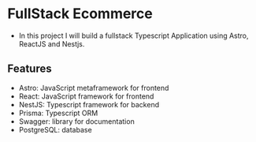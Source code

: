 # FullStack Ecommerce

- In this project I will build a fullstack Typescript Application using Astro, ReactJS and Nestjs.

## Features

- Astro: JavaScript metaframework for frontend
- React: JavaScript framework for frontend
- NestJS: Typescript framework for backend
- Prisma: Typescript ORM
- Swagger: library for documentation
- PostgreSQL: database

